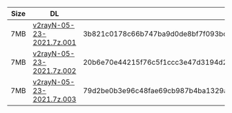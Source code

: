 |    Size   |     DL  | sha512sum |
|  ---  |  ---  |  ---  |
| 7MB | [v2rayN-05-23-2021.7z.001](https://cdn.jsdelivr.net/gh/googleians/v2rayN@main/v2rayN-05-23-2021.7z.001) | 3b821c0178c66b747ba9d0de8bf7f093bcd7b6fec5062226cd2f1c681364ae4edf633b6982d969dea7d1cbca646ff28785e9e7f007fbd5f796a087bc775aaec8 |
| 7MB | [v2rayN-05-23-2021.7z.002](https://cdn.jsdelivr.net/gh/googleians/v2rayN@main/v2rayN-05-23-2021.7z.002) | 20b6e70e44215f76c5f1ccc3e47d3194d249cec627e43f3416b2f6d16f161dbc999b82e5682fde88a20f4696d88500e64a7d1946f5a0ae6ec77d51e5aa5e3fac |
| 7MB | [v2rayN-05-23-2021.7z.003](https://cdn.jsdelivr.net/gh/googleians/v2rayN@main/v2rayN-05-23-2021.7z.003) | 79d2be0b3e96c48fae69cb987b4ba1329a4ba4f7cddfebf3c08283243fede436fe9d9e0515c8aa09bbe8d67fb679bb51520fdc4c23a6fc5518cc2c7934e55d11 |
